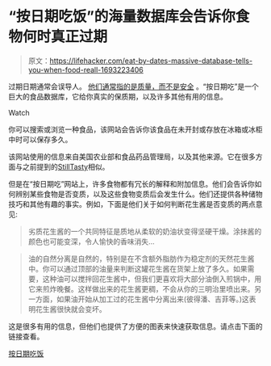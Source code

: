 # “按日期吃饭”的海量数据库会告诉你食物何时真正过期

> 原文：<https://lifehacker.com/eat-by-dates-massive-database-tells-you-when-food-reall-1693223406>

过期日期通常会误导人。 [他们通常指的是质量，而不是安全](https://lifehacker.com/what-do-these-expiration-dates-on-my-food-really-mean-5921708) 。“按日期吃”是一个巨大的食品数据库，它给你真实的保质期，以及许多其他有用的信息。

Watch

你可以搜索或浏览一种食品，该网站会告诉你该食品在未开封或存放在冰箱或冰柜中时可以保存多久。

该网站使用的信息来自美国农业部和食品药品管理局，以及其他来源。它在很多方面与之前提到的[StillTasty](https://lifehacker.com/stilltasty-tells-you-how-long-your-food-will-last-5182202)相似。

但是在“按日期吃”网站上，许多食物都有冗长的解释和附加信息。他们会告诉你如何辨别某些食物是否变质，以及这些食物变质后会发生什么。他们还提供各种储物技巧和其他有趣的事实。例如，下面是他们关于如何判断花生酱是否变质的两点意见:

> 劣质花生酱的一个共同特征是质地从柔软的奶油状变得坚硬干燥。涂抹酱的颜色也可能变深，令人愉快的香味消失...

> 油的自然分离是自然的，特别是在不含额外脂肪作为稳定剂的天然花生酱中。你可以通过顶部的油量来判断这罐花生酱在货架上放了多久。如果需要，这种油可以搅拌回花生酱中，但我们更喜欢将大部分油倒入煎锅中，用它来煎炸晚餐。这样做出来的花生酱更稠，不会从你的三明治里喷出来。另一方面，如果油开始从加工过的花生酱中分离出来(彼得潘、吉菲等。)这表明花生酱很快就会变坏。

这是很多有用的信息，但他们也提供了方便的图表来快速获取信息。请点击下面的链接查看。

[按日期吃饭](http://www.eatbydate.com/)